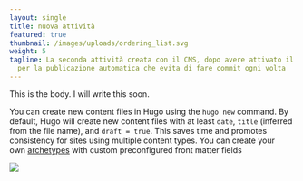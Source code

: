 ```yaml
---
layout: single
title: nuova attività
featured: true
thumbnail: /images/uploads/ordering_list.svg
weight: 5
tagline: La seconda attività creata con il CMS, dopo avere attivato il codice
  per la publicazione automatica che evita di fare commit ogni volta
---
```

This is the body. I will write this soon.

You can create new content files in Hugo using the `hugo new` command. By default, Hugo will create new content files with at least `date`, `title` (inferred from the file name), and `draft = true`. This saves time and promotes consistency for sites using multiple content types. You can create your own [archetypes](https://gohugo.io/content-management/archetypes/) with custom preconfigured front matter fields



![](/images/uploads/ordering_list.svg)